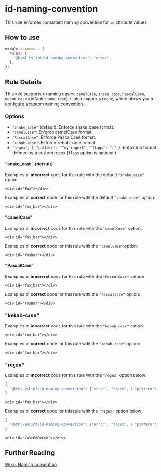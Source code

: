 # id-naming-convention

This rule enforces consistent naming convention for `id` attribute values.

## How to use

```js,.eslintrc.js
module.exports = {
  rules: {
    "@html-eslint/id-naming-convention": "error",
  },
};
```

## Rule Details

This rule supports 4 naming cases. `camelCase`, `snake_case`, `PascalCase`, `kebab-case` (default `snake_case`). It also supports `regex`, which allows you to configure a custom naming convention.

### Options

- `"snake_case"` (default): Enforce snake_case format.
- `"camelCase"`: Enforce camelCase format.
- `"PascalCase"`: Enforce PascalCase format.
- `"kebab-case"`: Enforce kebab-case format.
- `"regex", { "pattern": "^my-regex$", "flags": "i" }`: Enforce a format defined by a custom regex (`flags` option is optional).

#### "snake_case" (default)

Examples of **incorrect** code for this rule with the default `"snake_case"` option:

```html,incorrect
<div id="Foo"></div>
```

Examples of **correct** code for this rule with the default `"snake_case"` option:

```html,correct
<div id="foo_bar"></div>
```

#### "camelCase"

Examples of **incorrect** code for this rule with the `"camelCase"` option:

```html,incorrect
<div id="foo_bar"></div>
```

Examples of **correct** code for this rule with the `"camelCase"` option:

```html,correct
<div id="fooBar"></div>
```

#### "PascalCase"

Examples of **incorrect** code for this rule with the `"PascalCase"` option:

```html,incorrect
<div id="foo_bar"></div>
```

Examples of **correct** code for this rule with the `"PascalCase"` option:

```html,correct
<div id="FooBar"></div>
```

### "kebab-case"

Examples of **incorrect** code for this rule with the `"kebab-case"` option:

```html,incorrect
<div id="foo_bar"></div>
```

Examples of **correct** code for this rule with the `"kebab-case"` option:

```html,correct
<div id="foo-bar"></div>
```

### "regex"

Examples of **incorrect** code for this rule with the `"regex"` option below:

```js
{
  "@html-eslint/id-naming-convention": ["error", "regex", { "pattern": "^([A-Z][a-z])+[A-Z]?$" }]
}
```

```html,incorrect
<div id="foo_bar"></div>
```

Examples of **correct** code for this rule with the `"regex"` option below:

```js
{
  "@html-eslint/id-naming-convention": ["error", "regex", { "pattern": "^([A-Z][a-z])+[A-Z]?$" }]
}
```

```html,correct
<div id="CuStOmReGeX"></div>
```

## Further Reading

[Wiki - Naming convention](<https://en.wikipedia.org/wiki/Naming_convention_(programming)>)
